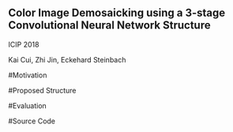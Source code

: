 ## Color Image Demosaicking using a 3-stage Convolutional Neural Network Structure
ICIP 2018

Kai Cui, Zhi Jin, Eckehard Steinbach

#Motivation

#Proposed Structure

#Evaluation

#Source Code

